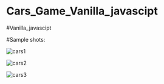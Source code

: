 # Cars_Game_Vanilla_javascipt
#Vanilla_javascipt

#Sample shots:

![cars1](https://user-images.githubusercontent.com/80634110/140687995-623b4830-5515-48c6-b3bb-a6239ccbd87e.PNG)

![cars2](https://user-images.githubusercontent.com/80634110/140688003-2abf7e69-4540-4b9e-a0d8-2d505e562d61.PNG)

![cars3](https://user-images.githubusercontent.com/80634110/140688007-de39ee1c-a7b0-487f-82b4-de0caafaaaf6.PNG)
